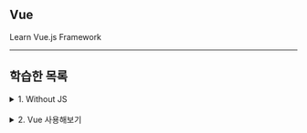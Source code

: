 ## Vue
Learn Vue.js Framework

---

## 학습한 목록

<details>
<summary>1. Without JS</summary>

- starting-project 의 app.js에서 입력된 값을 읽을 수 있도록 index.html의 `input` 태그에 access 해야합니다.
- 버튼에 대한 클릭 이벤트도 수신해야 해야 하기 떄문에 `<button>`에도 access 해야합니다.
- `<ul>` 리스트에도 접근해 새로운 목록을 추가할 수 있어야 합니다.

<br>

> 위의 내용을 수행하기 위해 app.js에 상수(const)를 3개 생성합니다.

```javascript
// Query Selector를 통해 HTML 요소의 Javascript 객체 구현을 가리키는 포인터를 상수에 할당합니다.
const buttonEl = document.querySelector('button');
const inputEl = document.querySelector('input');
const listEl = document.querySelector('ul');

// 이 함수는 사용자가 입력한 값을 받아서 Goal을 수정해줍니다.
function addGoal() {
  const enteredValue = inputEl.value;

  // Javascript로 새 DOM 요소를 프로그래밍 방식으로 생성
  const listItemEl = document.createElement('li');
  listItemEl.textContent = enteredValue;

  // 프로그래밍 방식으로 생성한 listItemEl을 Child로 추가
  listEl.appendChild(listItemEl);

  // 이전의 Goal들 삭제
  inputEl.value = '';
}

// ButtonEl에 Clien Listener 추가해서 버튼에 접근하여 클릭 이벤트 수신
// 두번째 파라미터는 클릭이 발생할 때 실행할 함수 지정
buttonEl.addEventListener('click', addGoal);
```
</details>

<br>

<details>
<summary>2. Vue 사용해보기</summary>

Vue를 사용하기 위한 여러가지 방법이 있지만 간단하게 CDN 방식으로 학습해보겠습니다.

전에 썼던 app.js의 내용은 모두 주석처리 해줍니다.

Vue를 간단하게 script 태그로 불러오는 코드입니다.

```html
<script src="https://unpkg.com/vue@3/dist/vue.global.js"></script>
```

HTML 파일에 script 태그를 이용해 vue를 불러올 수 있습니다.
Vue를 추가할때 js파일을 불러오는 script 위에 붙여줍시다.

```html
    <script src="https://unpkg.com/vue@3/dist/vue.global.js"></script>
    <script src="app.js"></script>
```

<br>

Vue를 사용하기 전은 명령형 방식으로 실행했었습니다.

이는 브라우저가 실행하는 단계를 직접 모두 정의해 준다는 뜻입니다. (버튼, 입력요소, 함수생성 등)

<br>

이때 Vue를 활용하면 완전히 다른 방식의 접근이 가능합니다.

어느 시점에 DOM에서 무엇을 생성하고 추가하거나 바꿀지 Vue가 스스로 알아내도록 합니다.

이를 위해서 HTML코드를 제어하는 Vue 앱을 생성해야 합니다.

<br>

Vue CDN을 불러와서 사용가능한 글로벌 객체인 `Vue.createApp()`을 호출하면 됩니다.

이제 여기에 Vue앱을 구성하는 자바스크립트 객체를 넣어줍니다.

이때 `구성`이란 Vue 앱에서 어떤 데이터를 사용할 지 설정하는걸 의미합니다.

<br>

```javascript
Vue.createApp({
  data() {
    return {
      goals: [],
      enteredValue: ''
    };
  }
});
```

<br>

위 예제에서는 `Goal`과 사용자가 입력한 데이터가 필요한 데이터가 됩니다.

그 데이터를 `data`라는 이름의 함수를 가지는 프로퍼티를 Vue 앱의 자바스크립트 객체에 추가해줍니다.

이 함수는 객체를 반환해야 합니다.

즉, Vue 앱이 인식해야 하는 데이터를 이 객체에서 정의합니다.

<br>

함수가 리턴하는 enteredValue를 HTML의 input과 특수한 지시문을 이용해 연결할 수 있습니다.

바로 `v-model`이라는 속성인데 HTML이 지원하는 Default 속성은 아닙니다. Vue만 인식할 수 있습니다.

`v-model`의 값으로는 프로퍼티 이름인 enteredValue를 반복합니다.

즉, 사용자가 입력한 input 값을 수신해서 enteredValue 프로퍼티를 업데이트 합니다.

```html
<input type="text" id="goal" v-model="enteredValue">
```

<br>

이제 버튼에서 enteredValue에 저장된 값을 가지고 createApp으로 전달하는 이 객체에 키:값 쌍을 하나 더 추가하면 됩니다.

```javascript
Vue.createApp({
  data() {
    return {
      goals: [],
      enteredValue: ''
    };
  },

  // 이 부분
  methods: {
    addGoal() {
      this.goals.push(this.enteredValue);
    }
  }
});
```

위 코드에서 `methods` 부분에서 메서드와 함수를 정의할 수 있습니다.

해당 메서드와 함수를 HTML코드에서 호출할 수 있어야겠죠.

`addGoal()` 이라는 메서드를 추가하고 goals로 가서 현재 enteredValue에 추가합니다.

<br>

이제 버튼을 클릭할때마다 addGoal()이 트리거 됩니다.

그리고 이제 HTML의 버튼 태그에 Vue를 이용한 특수한 속성`(v-on)`을 추가해서 수신할 이벤트 이름인 `click`을 입력해주면 됩니다.

그 값으로 클릭할 때 트리거 될 함수를 지정해주면 됩니다. 위에서 만든 함수인 addGoal()이 되겠죠.

```html
<button v-on:click="addGoal">Add Goal</button>
```

이렇게 하면 Vue에서는 addGole 메서드를 버튼이 클릭될때마다 실행됩니다.

<br>

이제 마지막으로 순서가 없는 목록(ul)에서 Goal을 출력하는 일만 남았습니다.

HTML의 `li`태그에 `v-for=""`속성을 추가해줍니다.

이를 요소에 추가해 여러번 복제할 수 있습니다.

```html
<li v-for="goal in goals">
```

<br>

위처럼 태그에 속성을 추가해서 goals 배열 전체에 Loop를 걸고 goal 마다 list를 하나씩 생성하도록 해야합니다.

저렇게 속성을 붙여주고 특수한 구문`(이중 중괄호)`으로 goal을 출력할 수 있습니다.

```html
<li v-for="goal in goals>{{ goal }}</li>
```

이제 리스트가 필요한만큼 복제 될겁니다.

<br>

이제 진짜 마지막으로 Vue앱이 페이지의 어느부분을 조정할지 Vue앱에 알려줘야 합니다.

위에서 쓴 모든 HTML의 특수속성이 id가 app인 div안에 전부 들어가있습니다.

즉, Vue 앱이 컨트롤할 화면은 바로 저 div 태그부분 입니다.

<br>

이제 어디를 컨트롤 할지 알았습니다.

app.js 파일의 `Vue.createApp()의 마지막 부분으로 가서 `mount()를 추가하고 인자로는,

CSS 선택자가 있는 문자열을 전달해서 DOM의 요소`#app`를 선택합니다.

결과물은 이렇게 됩니다.

![img](https://raw.githubusercontent.com/spacedustz/Obsidian-Image-Server/main/img/vue.png)

</details>
